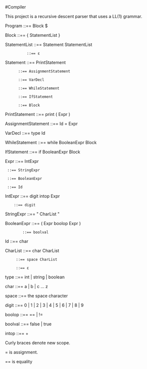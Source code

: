 #Compiler

This project is a recursive descent parser that uses a LL(1) grammar.

Program ::== Block  $

Block ::== {  StatementList  }

StatementList ::== Statement StatementList

              ::== ε
              
Statement ::== PrintStatement

          ::== AssignmentStatement
          
          ::== VarDecl
          
          ::== WhileStatement
          
          ::== IfStatement
          
          ::== Block
          
PrintStatement ::== print ( Expr )

AssignmentStatement ::==  Id = Expr

VarDecl ::== type Id

WhileStatement ::== while BooleanExpr Block

IfStatement ::== if BooleanExpr Block

Expr ::== IntExpr

     ::== StringExpr
     
     ::== BooleanExpr
     
     ::== Id
     
     
IntExpr ::== digit intop Expr

        ::== digit
        
StringExpr ::== " CharList "

BooleanExpr ::== ( Expr boolop Expr )

            ::== boolval
            
Id ::== char

CharList ::== char CharList

         ::== space CharList
         
         ::== ε
         
type ::== int | string | boolean

char ::== a | b | c ... z

space ::== the space character

digit ::== 0 | 1 | 2 | 3 | 4 | 5 | 6 | 7 | 8 | 9

boolop ::== == | !=

boolval ::== false | true

intop ::== + 

Curly braces denote new scope.

= is assignment.

== is equality
